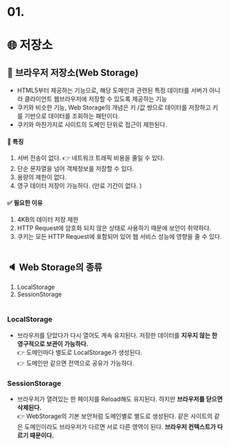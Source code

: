 # 01.

# 🌐 저장소

## 🌈 브라우저 저장소(Web Storage)

- HTML5부터 제공하는 기능으로, 해당 도메인과 관련된 특정 데이터를 서버가 아니라 클라이언트 웹브라우저에 저장할 수 있도록 제공하는 기능
- 쿠키와 비슷한 기능, Web Storage의 개념은 키 /값 쌍으로 데이터를 저장하고 키를 기반으로 데이터를 조회하는 패턴이다.
- 쿠키와 마찬가지로 사이트의 도메인 단위로 접근이 제한된다.

#### 📌 특징

1. 서버 전송이 없다. 👉 네트워크 트래픽 비용을 줄일 수 있다. <br>
2. 단순 문자열을 넘어 객체정보를 저장할 수 있다. <br>
3. 용량의 제한이 없다. <br>
4. 영구 데이터 저장이 가능하다. (만료 기간이 없다. )

#### ✅ 필요한 이유

1. 4KB의 데이터 저장 제한 <br>
2. HTTP Request에 암호화 되지 않은 상태로 사용하기 때문에 보안이 취약하다. <br>
3. 쿠키는 모든 HTTP Request에 포함되어 있어 웹 서비스 성능에 영향을 줄 수 있다.
   <br>
   <br>

## 🔈 Web Storage의 종류

1. LocalStorage
2. SessionStorage
   <br>
   <br>

### LocalStorage

- 브라우저를 닫았다가 다시 열어도 계속 유지된다. 저장한 데이터를 <b>지우지 않는 한 영구적으로 보관이 가능하다.</b><br>
  👉 도메인마다 별도로 LocalStorage가 생성된다.<br>
  👉 도메인만 같으면 전역으로 공유가 가능하다.<br>

### SessionStorage

- 브라우저가 열려있는 한 페이지를 Reload해도 유지된다. 하지만 <b>브라우저를 닫으면 삭제된다.</b><br>
  👉 WebStorage의 기본 보안처럼 도메인별로 별도로 생성된다. 같은 사이트의 같은 도메인이라도 브라우저가 다르면 서로 다른 영역이 된다. <b>브라우저 컨텍스트가 다르기 때문이다.</b>
